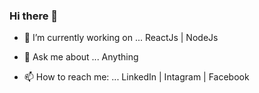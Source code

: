 ### Hi there 👋

<!--
**Mrkotadiya/Mrkotadiya** is a ✨ _special_ ✨ repository because its `README.md` (this file) appears on your GitHub profile.

Here are some ideas to get you started:


- 🌱 I’m currently learning ... 
- 👯 I’m looking to collaborate on ...
- 🤔 I’m looking for help with ... 
- 😄 Pronouns: ...
- ⚡ Fun fact: ...


-->

- 🔭 I’m currently working on ...  ReactJs | NodeJs 

- 💬 Ask me about ... Anything
- 📫 How to reach me: ... LinkedIn | Intagram | Facebook 
